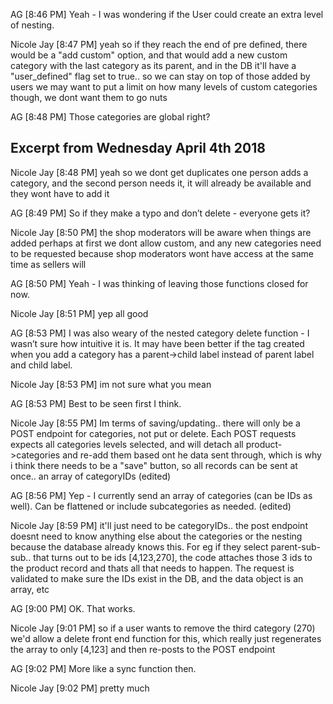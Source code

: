 AG [8:46 PM]
Yeah - I was wondering if the User could create an extra level of nesting.

Nicole Jay [8:47 PM]
yeah so if they reach the end of pre defined, there would be a "add custom" option, and that would add a new custom category with the last category as its parent, and in the DB it'll have a "user_defined" flag set to true.. so we can stay on top of those added by users
we may want to put a limit on how many levels of custom categories though, we dont want them to go nuts

AG [8:48 PM]
Those categories are global right?


## Excerpt from Wednesday April 4th 2018
Nicole Jay [8:48 PM]
yeah
so we dont get duplicates
one person adds a category, and the second person needs it, it will already be available and they wont have to add it

AG [8:49 PM]
So if they make a typo and don’t delete - everyone gets it?

Nicole Jay [8:50 PM]
the shop moderators will be aware when things are added
perhaps at first we dont allow custom, and any new categories need to be requested
because shop moderators wont have access at the same time as sellers will

AG [8:50 PM]
Yeah - I was thinking of leaving those functions closed for now.

Nicole Jay [8:51 PM]
yep all good

AG [8:53 PM]
I was also weary of the nested category delete function - I wasn’t sure how intuitive it is. It may have been better if the tag created when you add a category has a parent->child label instead of parent label and child label.

Nicole Jay [8:53 PM]
im not sure what you mean

AG [8:53 PM]
Best to be seen first I think.

Nicole Jay [8:55 PM]
Im terms of saving/updating.. there will only be a POST endpoint for categories, not put or delete. Each POST requests expects all categories levels selected, and will detach all product->categories and re-add them based ont he data sent through, which is why i think there needs to be a "save" button, so all records can be sent at once.. an array of categoryIDs (edited)

AG [8:56 PM]
Yep - I currently send an array of categories (can be IDs as well). Can be flattened or include subcategories as needed. (edited)

Nicole Jay [8:59 PM]
it'll just need to be categoryIDs.. the post endpoint doesnt need to know anything else about the categories or the nesting because the database already knows this. For eg if they select parent-sub-sub.. that turns out to be ids [4,123,270], the code attaches those 3 ids to the product record and thats all that needs to happen. The request is validated to make sure the IDs exist in the DB, and the data object is an array, etc

AG [9:00 PM]
OK. That works.


Nicole Jay [9:01 PM]
so if a user wants to remove the third category (270) we'd allow a delete front end function for this, which really just regenerates the array to only [4,123] and then re-posts to the POST endpoint

AG [9:02 PM]
More like a sync function then.

Nicole Jay [9:02 PM]
pretty much